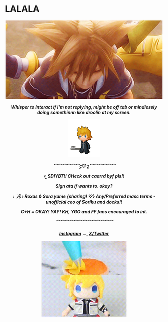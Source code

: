 

# LALALA
<h5 align="center"


![Roxas](a8876b339d430aa8a79079ca165bf14b.gif)


        
Whisper to Interact if I'm not replying, might be off tab or mindlessly doing somethinnn like droolin at my screen.

![Walking](roxas.gif)

︶︶︶︶︶︶᧔♡᧓︶︶︶︶︶︶


𐔌 SDIYBT!! CHeck out caarrd byf pls!!

Sign ata if wants to. okay?




:  光 › Roxas & Sora yume {sharing! ♡} Any/Preferred masc terms - unofficial ceo of Soriku and docks!!

C+H = OKAY! YAY! KH, YGO and FF fans encouraged to int.


︶︶︶︶︶︶︶︶︶︶︶︶︶


[Instagram](https://www.instagram.com/cultsren/)
𓂃
[X/Twitter](https://x.com/echoedtes)







![ice head](roxas-kh2.gif)
